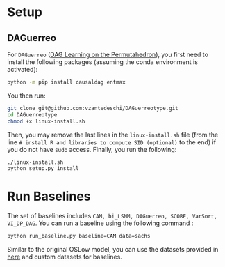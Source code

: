 # Setup
## DAGuerreo
For `DAGuerreo` ([DAG Learning on the Permutahedron](https://arxiv.org/abs/2301.11898)), you first need to install the following packages (assuming the conda environment is activated):
```bash
python -m pip install causaldag entmax
```
You then run:
```bash
git clone git@github.com:vzantedeschi/DAGuerreotype.git
cd DAGuerreotype
chmod +x linux-install.sh
```
Then, you may remove the last lines in the `linux-install.sh` file (from the line `# install R and libraries to compute SID (optional)` to the end) if you do not have `sudo` access. Finally, you run the following:
```bash
./linux-install.sh
python setup.py install
```

# Run Baselines

The set of baselines includes `CAM, bi_LSNM, DAGuerreo, SCORE, VarSort, VI_DP_DAG`. You can run a baseline using the following command :
```bash
python run_baseline.py baseline=CAM data=sachs
```
Similar to the original OSLow model, you can use the datasets provided in [here](https://github.com/HamidrezaKmK/oslow/tree/main/config/data) and custom datasets for baselines. 